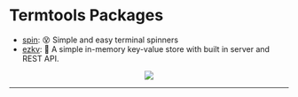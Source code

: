 <h1>
    Termtools Packages
</h1>

<!-- repos:start -->

- [spin](https://github.com/stelmanjones/termtools/spin): 😵 Simple and easy
  terminal spinners
- [ezkv](https://github.com/stelmanjones/termtools/ezkv): 🧠 A simple in-memory
  key-value store with built in server and REST API.

<!-- repos:end -->

<p align="center">
<img src="https://img.shields.io/github/last-commit/stelmanjones/termtools?logo=go&link=https%3A%2F%2Fpkg.go.dev%2Fstelmanjones%2Ftermtools
"/>
</p>

---
